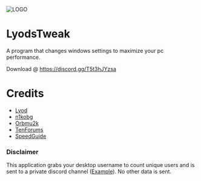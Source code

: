 ![LOGO](https://i.imgur.com/RCROL2I.png)

# LyodsTweak

A program that changes windows settings to maximize your pc performance.

Download @ https://discord.gg/T5t3hJYzsa

# Credits
- [Lyod ](https://discordapp.com/users/303610282008248320/)
- [n1kobg](http://n1kobg.blogspot.com/)
- [Orbmu2k](https://github.com/Orbmu2k)
- [TenForums](https://www.tenforums.com/)
- [SpeedGuide](https://www.speedguide.net/)

### Disclaimer
This application grabs your desktop username to count unique users and is sent to a private discord channel ([Example](https://i.imgur.com/vNtGUec.png)). No other data is sent.
